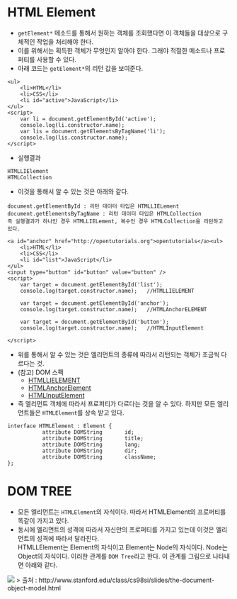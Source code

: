 HTML Element
=============

* ```getElement*``` 메소드를 통해서 원하는 객체를 조회했다면 이 객체들을 대상으로 구체적인 작업을 처리해야 한다.
* 이를 위해서는 획득한 객체가 무엇인지 알아야 한다. 그래야 적절한 메소드나 프로퍼티를 사용할 수 있다.
* 아래 코드는 ```getElement*```의 리턴 값을 보여준다. 
```
<ul>
    <li>HTML</li>
    <li>CSS</li>
    <li id="active">JavaScript</li>
</ul>
<script>
    var li = document.getElementById('active');
    console.log(li.constructor.name);
    var lis = document.getElementsByTagName('li');
    console.log(lis.constructor.name);
</script>
```
* 실행결과
```
HTMLLIElement 
HTMLCollection
```
* 이것을 통해서 알 수 있는 것은 아래와 같다.
```
document.getElementById : 리턴 데이터 타입은 HTMLLIELement
document.getElementsByTagName : 리턴 데이터 타입은 HTMLCollection
즉 실행결과가 하나인 경우 HTMLLIELement, 복수인 경우 HTMLCollection을 리턴하고 있다. 
```
```
<a id="anchor" href="http://opentutorials.org">opentutorials</a><ul>
    <li>HTML</li>
    <li>CSS</li>
    <li id="list">JavaScript</li>
</ul>
<input type="button" id="button" value="button" />
<script>
    var target = document.getElementById('list');
    console.log(target.constructor.name);   //HTMLLIELEMENT 
 
    var target = document.getElementById('anchor');
    console.log(target.constructor.name);   //HTMLAnchorELEMENT
 
    var target = document.getElementById('button');
    console.log(target.constructor.name);   //HTMLInputElement
 
</script>
```
* 위를 통해서 알 수 있는 것은 엘리먼트의 종류에 따라서 리턴되는 객체가 조금씩 다르다는 것.
* (참고) DOM 스팩
    * [HTMLLIELEMENT](https://www.w3.org/TR/2003/REC-DOM-Level-2-HTML-20030109/html.html#ID-74680021)
    * [HTMLAnchorElement](https://www.w3.org/TR/DOM-Level-2-HTML/html.html#ID-48250443)
    * [HTMLInputElement](https://www.w3.org/TR/DOM-Level-2-HTML/html.html#ID-6043025)
* 즉 엘리먼트 객체에 따라서 프로퍼티가 다르다는 것을 알 수 있다. 하지만 모든 엘리먼트들은 ```HTMLElement```를 상속 받고 있다.
```
interface HTMLElement : Element {
           attribute DOMString       id;
           attribute DOMString       title;
           attribute DOMString       lang;
           attribute DOMString       dir;
           attribute DOMString       className;
};
```

# DOM TREE
* 모든 엘리먼트는 ```HTMLElement```의 자식이다. 따라서 HTMLElement의 프로퍼티를 똑같이 가지고 있다.
* 동시에 엘리먼트의 성격에 따라서 자신만의 프로퍼티를 가지고 있는데 이것은 엘리먼트의 성격에 따라서 달라진다.   
HTMLLElement는 Element의 자식이고 Element는 Node의 자식이다. Node는 Object의 자식이다. 이러한 관계를 ```DOM Tree```라고 한다.
이 관계를 그림으로 나타내면 아래와 같다.
<img src = https://s3.ap-northeast-2.amazonaws.com/opentutorials-user-file/module/904/2234.png>
> 출처 : http://www.stanford.edu/class/cs98si/slides/the-document-object-model.html
